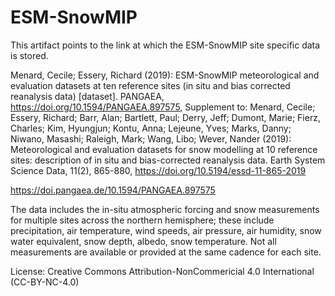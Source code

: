 # ESM-SnowMIP
This artifact points to the link at which the ESM-SnowMIP site specific
data is stored.

Menard, Cecile; Essery, Richard (2019): ESM-SnowMIP meteorological and evaluation datasets at ten reference sites (in situ and bias corrected reanalysis data) [dataset]. PANGAEA, https://doi.org/10.1594/PANGAEA.897575, Supplement to: Menard, Cecile; Essery, Richard; Barr, Alan; Bartlett, Paul; Derry, Jeff; Dumont, Marie; Fierz, Charles; Kim, Hyungjun; Kontu, Anna; Lejeune, Yves; Marks, Danny; Niwano, Masashi; Raleigh, Mark; Wang, Libo; Wever, Nander (2019): Meteorological and evaluation datasets for snow modelling at 10 reference sites: description of in situ and bias-corrected reanalysis data. Earth System Science Data, 11(2), 865-880, https://doi.org/10.5194/essd-11-865-2019

https://doi.pangaea.de/10.1594/PANGAEA.897575


The data includes the in-situ atmospheric forcing and snow measurements for multiple sites across the northern hemisphere; these include precipitation, air temperature, wind speeds, air pressure, air humidity, snow water equivalent, snow depth, albedo, snow temperature. Not all measurements are available or provided at the same cadence for each site.

License: Creative Commons Attribution-NonCommericial 4.0 International (CC-BY-NC-4.0)